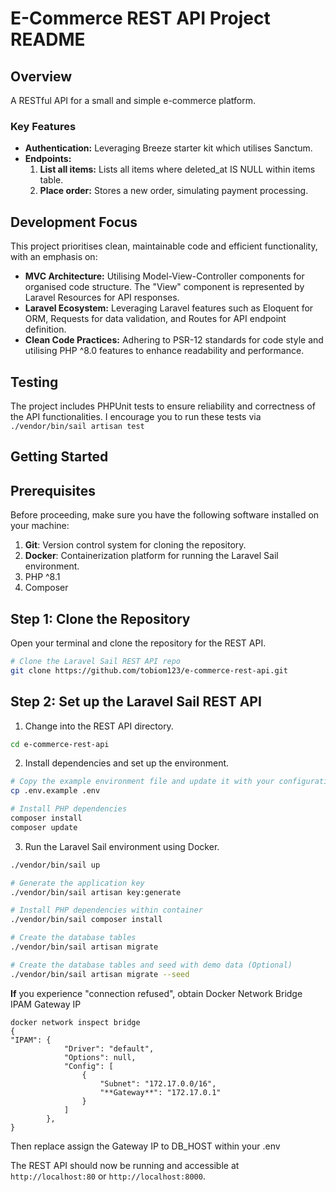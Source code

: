 # E-Commerce REST API Project README

## Overview

A RESTful API for a small and simple e-commerce platform.

### Key Features

- **Authentication:** Leveraging Breeze starter kit which utilises Sanctum.
- **Endpoints:**
    1. **List all items:** Lists all items where deleted_at IS NULL within items table.
    2. **Place order:** Stores a new order, simulating payment processing.

## Development Focus

This project prioritises clean, maintainable code and efficient functionality, with an emphasis on:

- **MVC Architecture:** Utilising Model-View-Controller components for organised code structure. The "View" component is represented by Laravel Resources for API responses.
- **Laravel Ecosystem:** Leveraging Laravel features such as Eloquent for ORM, Requests for data validation, and Routes for API endpoint definition.
- **Clean Code Practices:** Adhering to PSR-12 standards for code style and utilising PHP ^8.0 features to enhance readability and performance.

## Testing

The project includes PHPUnit tests to ensure reliability and correctness of the API functionalities. I encourage you to run these tests via ``./vendor/bin/sail artisan test``

## Getting Started

## Prerequisites

Before proceeding, make sure you have the following software installed on your machine:

1. **Git**: Version control system for cloning the repository.
2. **Docker**: Containerization platform for running the Laravel Sail environment.
3. PHP ^8.1
4. Composer

## Step 1: Clone the Repository

Open your terminal and clone the repository for the REST API.

```bash
# Clone the Laravel Sail REST API repo
git clone https://github.com/tobiom123/e-commerce-rest-api.git
```

## Step 2: Set up the Laravel Sail REST API

1. Change into the REST API directory.

```bash
cd e-commerce-rest-api
```

2. Install dependencies and set up the environment.

```bash
# Copy the example environment file and update it with your configuration
cp .env.example .env

# Install PHP dependencies
composer install
composer update
```

3. Run the Laravel Sail environment using Docker.

```bash
./vendor/bin/sail up

# Generate the application key
./vendor/bin/sail artisan key:generate

# Install PHP dependencies within container
./vendor/bin/sail composer install

# Create the database tables
./vendor/bin/sail artisan migrate

# Create the database tables and seed with demo data (Optional)
./vendor/bin/sail artisan migrate --seed
```
**If** you experience "connection refused", obtain Docker Network Bridge IPAM Gateway IP
```
docker network inspect bridge
{
"IPAM": {
            "Driver": "default",
            "Options": null,
            "Config": [
                {
                    "Subnet": "172.17.0.0/16",
                    "**Gateway**": "172.17.0.1"
                }
            ]
        },
}
```
Then replace assign the Gateway IP to DB_HOST within your .env

The REST API should now be running and accessible at `http://localhost:80` or `http://localhost:8000`.